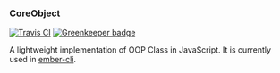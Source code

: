 ### CoreObject

[![Travis CI](https://img.shields.io/travis/ember-cli/core-object/master.svg)](https://travis-ci.org/ember-cli/core-object) [![Greenkeeper badge](https://badges.greenkeeper.io/ember-cli/core-object.svg)](https://greenkeeper.io/)

A lightweight implementation of OOP Class in JavaScript. It is currently used in
[ember-cli](https://github.com/ember-cli/ember-cli).
